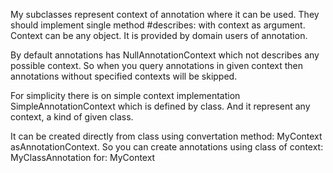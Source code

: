 My subclasses represent context of annotation where it can be used.
They should implement single method #describes: with context as argument. Context can be any object. It is provided by domain users of annotation.

By default annotations has NullAnnotationContext which not describes any possible context. So when you query annotations in given context then annotations without specified contexts will be skipped.

For simplicity there is on simple context implementation SimpleAnnotationContext which is defined by class. And it represent any context, a kind of given class.

It can be created directly from class using convertation method:
	MyContext asAnnotationContext.
So you can create annotations using class of context:
	MyClassAnnotation for: MyContext

